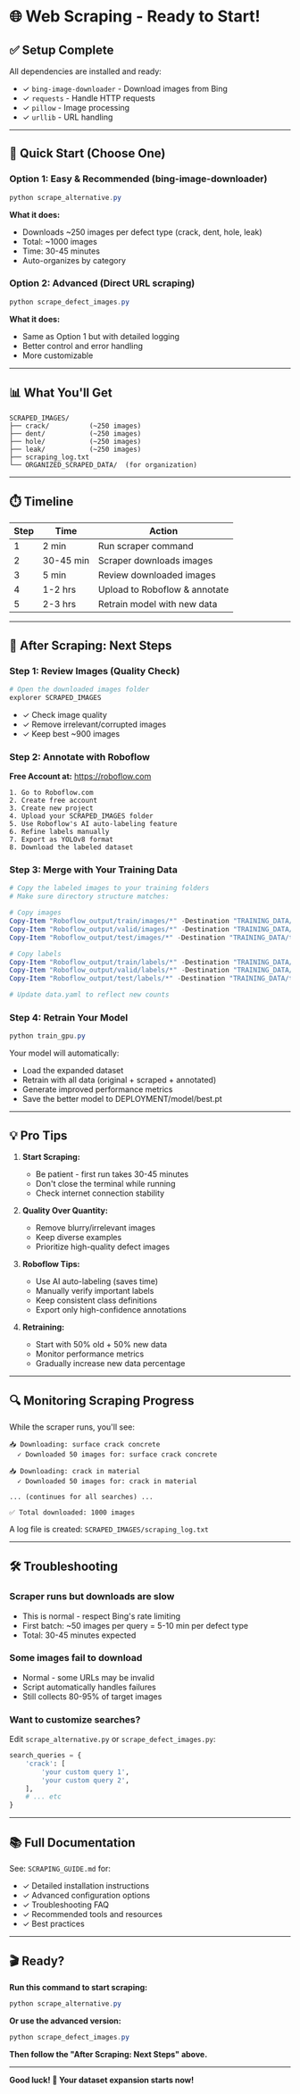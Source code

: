 # 🌐 Web Scraping - Ready to Start!

## ✅ Setup Complete

All dependencies are installed and ready:
- ✓ `bing-image-downloader` - Download images from Bing
- ✓ `requests` - Handle HTTP requests
- ✓ `pillow` - Image processing
- ✓ `urllib` - URL handling

---

## 🚀 Quick Start (Choose One)

### **Option 1: Easy & Recommended** (bing-image-downloader)
```powershell
python scrape_alternative.py
```
**What it does:**
- Downloads ~250 images per defect type (crack, dent, hole, leak)
- Total: ~1000 images
- Time: 30-45 minutes
- Auto-organizes by category

### **Option 2: Advanced** (Direct URL scraping)
```powershell
python scrape_defect_images.py
```
**What it does:**
- Same as Option 1 but with detailed logging
- Better control and error handling
- More customizable

---

## 📊 What You'll Get

```
SCRAPED_IMAGES/
├── crack/          (~250 images)
├── dent/           (~250 images)
├── hole/           (~250 images)
├── leak/           (~250 images)
├── scraping_log.txt
└── ORGANIZED_SCRAPED_DATA/  (for organization)
```

---

## ⏱️ Timeline

| Step | Time | Action |
|------|------|--------|
| 1 | 2 min | Run scraper command |
| 2 | 30-45 min | Scraper downloads images |
| 3 | 5 min | Review downloaded images |
| 4 | 1-2 hrs | Upload to Roboflow & annotate |
| 5 | 2-3 hrs | Retrain model with new data |

---

## 🎯 After Scraping: Next Steps

### Step 1: Review Images (Quality Check)
```powershell
# Open the downloaded images folder
explorer SCRAPED_IMAGES
```
- ✓ Check image quality
- ✓ Remove irrelevant/corrupted images
- ✓ Keep best ~900 images

### Step 2: Annotate with Roboflow

**Free Account at:** https://roboflow.com

```
1. Go to Roboflow.com
2. Create free account
3. Create new project
4. Upload your SCRAPED_IMAGES folder
5. Use Roboflow's AI auto-labeling feature
6. Refine labels manually
7. Export as YOLOv8 format
8. Download the labeled dataset
```

### Step 3: Merge with Your Training Data
```powershell
# Copy the labeled images to your training folders
# Make sure directory structure matches:

# Copy images
Copy-Item "Roboflow_output/train/images/*" -Destination "TRAINING_DATA/train/images/"
Copy-Item "Roboflow_output/valid/images/*" -Destination "TRAINING_DATA/valid/images/"
Copy-Item "Roboflow_output/test/images/*" -Destination "TRAINING_DATA/test/images/"

# Copy labels
Copy-Item "Roboflow_output/train/labels/*" -Destination "TRAINING_DATA/train/labels/"
Copy-Item "Roboflow_output/valid/labels/*" -Destination "TRAINING_DATA/valid/labels/"
Copy-Item "Roboflow_output/test/labels/*" -Destination "TRAINING_DATA/test/labels/"

# Update data.yaml to reflect new counts
```

### Step 4: Retrain Your Model
```powershell
python train_gpu.py
```

Your model will automatically:
- Load the expanded dataset
- Retrain with all data (original + scraped + annotated)
- Generate improved performance metrics
- Save the better model to DEPLOYMENT/model/best.pt

---

## 💡 Pro Tips

1. **Start Scraping:**
   - Be patient - first run takes 30-45 minutes
   - Don't close the terminal while running
   - Check internet connection stability

2. **Quality Over Quantity:**
   - Remove blurry/irrelevant images
   - Keep diverse examples
   - Prioritize high-quality defect images

3. **Roboflow Tips:**
   - Use AI auto-labeling (saves time)
   - Manually verify important labels
   - Keep consistent class definitions
   - Export only high-confidence annotations

4. **Retraining:**
   - Start with 50% old + 50% new data
   - Monitor performance metrics
   - Gradually increase new data percentage

---

## 🔍 Monitoring Scraping Progress

While the scraper runs, you'll see:
```
📥 Downloading: surface crack concrete
  ✓ Downloaded 50 images for: surface crack concrete
  
📥 Downloading: crack in material
  ✓ Downloaded 50 images for: crack in material
  
... (continues for all searches) ...

✅ Total downloaded: 1000 images
```

A log file is created: `SCRAPED_IMAGES/scraping_log.txt`

---

## 🛠️ Troubleshooting

### Scraper runs but downloads are slow
- This is normal - respect Bing's rate limiting
- First batch: ~50 images per query = 5-10 min per defect type
- Total: 30-45 minutes expected

### Some images fail to download
- Normal - some URLs may be invalid
- Script automatically handles failures
- Still collects 80-95% of target images

### Want to customize searches?
Edit `scrape_alternative.py` or `scrape_defect_images.py`:
```python
search_queries = {
    'crack': [
        'your custom query 1',
        'your custom query 2',
    ],
    # ... etc
}
```

---

## 📚 Full Documentation

See: `SCRAPING_GUIDE.md` for:
- ✓ Detailed installation instructions
- ✓ Advanced configuration options
- ✓ Troubleshooting FAQ
- ✓ Recommended tools and resources
- ✓ Best practices

---

## 🎬 Ready?

**Run this command to start scraping:**

```powershell
python scrape_alternative.py
```

**Or use the advanced version:**

```powershell
python scrape_defect_images.py
```

**Then follow the "After Scraping: Next Steps" above.**

---

**Good luck! 🚀 Your dataset expansion starts now!**
